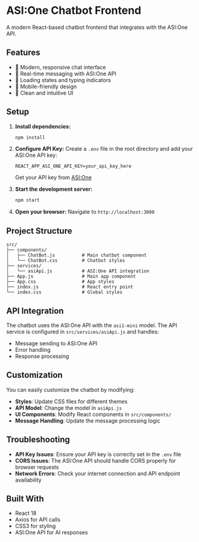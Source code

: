 # ASI:One Chatbot Frontend

A modern React-based chatbot frontend that integrates with the ASI:One API.

## Features

- 🎨 Modern, responsive chat interface
- 💬 Real-time messaging with ASI:One API
- 🔄 Loading states and typing indicators
- 📱 Mobile-friendly design
- 🎯 Clean and intuitive UI

## Setup

1. **Install dependencies:**

   ```bash
   npm install
   ```

2. **Configure API Key:**
   Create a `.env` file in the root directory and add your ASI:One API key:

   ```
   REACT_APP_ASI_ONE_API_KEY=your_api_key_here
   ```

   Get your API key from [ASI:One](https://asi1.ai/)

3. **Start the development server:**

   ```bash
   npm start
   ```

4. **Open your browser:**
   Navigate to `http://localhost:3000`

## Project Structure

```
src/
├── components/
│   ├── ChatBot.js          # Main chatbot component
│   └── ChatBot.css         # Chatbot styles
├── services/
│   └── asiApi.js           # ASI:One API integration
├── App.js                  # Main app component
├── App.css                 # App styles
├── index.js                # React entry point
└── index.css               # Global styles
```

## API Integration

The chatbot uses the ASI:One API with the `asi1-mini` model. The API service is configured in `src/services/asiApi.js` and handles:

- Message sending to ASI:One API
- Error handling
- Response processing

## Customization

You can easily customize the chatbot by modifying:

- **Styles**: Update CSS files for different themes
- **API Model**: Change the model in `asiApi.js`
- **UI Components**: Modify React components in `src/components/`
- **Message Handling**: Update the message processing logic

## Troubleshooting

- **API Key Issues**: Ensure your API key is correctly set in the `.env` file
- **CORS Issues**: The ASI:One API should handle CORS properly for browser requests
- **Network Errors**: Check your internet connection and API endpoint availability

## Built With

- React 18
- Axios for API calls
- CSS3 for styling
- ASI:One API for AI responses
